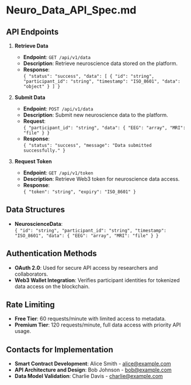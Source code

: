 # Neuro_Data_API_Spec.md

## API Endpoints
1. **Retrieve Data**  
   - **Endpoint**: `GET /api/v1/data`  
   - **Description**: Retrieve neuroscience data stored on the platform.  
   - **Response**:  
     `{ "status": "success", "data": [ { "id": "string", "participant_id": "string", "timestamp": "ISO_8601", "data": "object" } ] }`  

2. **Submit Data**  
   - **Endpoint**: `POST /api/v1/data`  
   - **Description**: Submit new neuroscience data to the platform.  
   - **Request**:  
     `{ "participant_id": "string", "data": { "EEG": "array", "MRI": "file" } }`  
   - **Response**:  
     `{ "status": "success", "message": "Data submitted successfully." }`  

3. **Request Token**  
   - **Endpoint**: `GET /api/v1/token`  
   - **Description**: Retrieve Web3 token for neuroscience data access.  
   - **Response**:  
     `{ "token": "string", "expiry": "ISO_8601" }`  

## Data Structures
- **NeuroscienceData**:  
  `{ "id": "string", "participant_id": "string", "timestamp": "ISO_8601", "data": { "EEG": "array", "MRI": "file" } }`  

## Authentication Methods
- **OAuth 2.0**: Used for secure API access by researchers and collaborators.  
- **Web3 Wallet Integration**: Verifies participant identities for tokenized data access on the blockchain.  

## Rate Limiting
- **Free Tier**: 60 requests/minute with limited access to metadata.  
- **Premium Tier**: 120 requests/minute, full data access with priority API usage.  

## Contacts for Implementation
- **Smart Contract Development**: Alice Smith - alice@example.com  
- **API Architecture and Design**: Bob Johnson - bob@example.com  
- **Data Model Validation**: Charlie Davis - charlie@example.com

